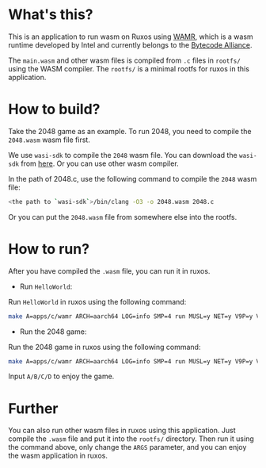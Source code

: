 
# What's this?

This is an application to run wasm on Ruxos using [WAMR](https://github.com/bytecodealliance/wasm-micro-runtime), which is a wasm runtime developed by Intel and currently belongs to the [Bytecode Alliance](https://github.com/bytecodealliance).

The `main.wasm` and other wasm files is compiled from `.c` files in `rootfs/` using the WASM compiler. The `rootfs/` is a minimal rootfs for ruxos in this application.

# How to build?

Take the 2048 game as an example. To run 2048, you need to compile the `2048.wasm` wasm file first.

We use `wasi-sdk` to compile the `2048` wasm file. You can download the `wasi-sdk` from [here](https://github.com/WebAssembly/wasi-sdk). Or you can use other wasm compiler.

In the path of 2048.c, use the following command to compile the `2048` wasm file:

```bash
<the path to `wasi-sdk`>/bin/clang -O3 -o 2048.wasm 2048.c
```

Or you can put the `2048.wasm` file from somewhere else into the rootfs.


# How to run?

After you have compiled the `.wasm` file, you can run it in ruxos.

- Run `HelloWorld`:

Run `HelloWorld` in ruxos using the following command:

```bash
make A=apps/c/wamr ARCH=aarch64 LOG=info SMP=4 run MUSL=y NET=y V9P=y V9P_PATH=apps/c/wamr/rootfs ARGS="iwasm,/main.wasm"
```

- Run the 2048 game:

Run the 2048 game in ruxos using the following command:

```bash
make A=apps/c/wamr ARCH=aarch64 LOG=info SMP=4 run MUSL=y NET=y V9P=y V9P_PATH=apps/c/wamr/rootfs ARGS="iwasm,/2048.wasm"
```

Input `A/B/C/D` to enjoy the game.

# Further

You can also run other wasm files in ruxos using this application. Just compile the `.wasm` file and put it into the `rootfs/` directory. Then run it using the command above, only change the `ARGS` parameter, and you can enjoy the wasm application in ruxos.
